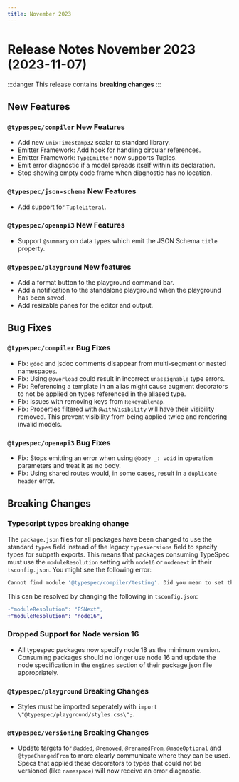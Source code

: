 ```yaml
---
title: November 2023
---
```


# Release Notes November 2023 (2023-11-07)

:::danger
This release contains **breaking changes**
:::

## New Features

### `@typespec/compiler` New Features

- Add new `unixTimestamp32` scalar to standard library.
- Emitter Framework: Add hook for handling circular references.
- Emitter Framework: `TypeEmitter` now supports Tuples.
- Emit error diagnostic if a model spreads itself within its declaration.
- Stop showing empty code frame when diagnostic has no location.

### `@typespec/json-schema` New Features

- Add support for `TupleLiteral`.

### `@typespec/openapi3` New Features

- Support `@summary` on data types which emit the JSON Schema `title` property.

### `@typespec/playground` New features

- Add a format button to the playground command bar.
- Add a notification to the standalone playground when the playground has been saved.
- Add resizable panes for the editor and output.

## Bug Fixes

### `@typespec/compiler` Bug Fixes

- Fix: `@doc` and jsdoc comments disappear from multi-segment or nested namespaces.
- Fix: Using `@overload` could result in incorrect `unassignable` type errors.
- Fix: Referencing a template in an alias might cause augment decorators to not be applied on types referenced in the aliased type.
- Fix: Issues with removing keys from `RekeyableMap`.
- Fix: Properties filtered with `@withVisibility` will have their visibility removed. This prevent visibility from being applied twice and rendering invalid models.

### `@typespec/openapi3` Bug Fixes

- Fix: Stops emitting an error when using `@body _: void` in operation parameters and treat it as no body.
- Fix: Using shared routes would, in some cases, result in a `duplicate-header` error.

## Breaking Changes

### Typescript types breaking change

The `package.json` files for all packages have been changed to use the standard `types` field instead of the legacy `typesVersions` field to specify types for subpath exports. This means that packages consuming TypeSpec must use the `moduleResolution` setting with `node16` or `nodenext` in their `tsconfig.json`.
You might see the following error:

```bash
Cannot find module '@typespec/compiler/testing'. Did you mean to set the 'moduleResolution' option to 'nodenext'
```

This can be resolved by changing the following in `tsconfig.json`:

```diff
-"moduleResolution": "ESNext",
+"moduleResolution": "node16",
```

### Dropped Support for Node version 16

- All typespec packages now specify node 18 as the minimum version. Consuming packages should no longer use node 16 and update the node specification in the `engines` section of their package.json file appropriately.

### `@typespec/playground` Breaking Changes

- Styles must be imported seperately with `import \"@typespec/playground/styles.css\";`.

### `@typespec/versioning` Breaking Changes

- Update targets for `@added`, `@removed`, `@renamedFrom`, `@madeOptional` and `@typeChangedFrom` to more clearly communicate where they can be used. Specs that applied these decorators to types that could not be versioned (like `namespace`) will now receive an error diagnostic.
